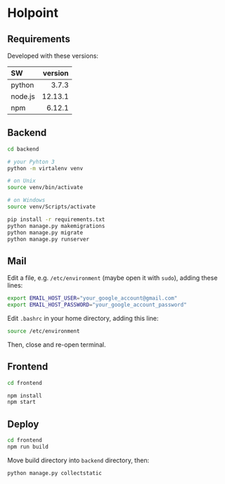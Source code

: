 # Holpoint

## Requirements

Developed with these versions:

| SW      | version |
| :------ | ------: |
| python  |   3.7.3 |
| node.js | 12.13.1 |
| npm     |  6.12.1 |

## Backend

```bash
cd backend

# your Pyhton 3
python -m virtalenv venv

# on Unix
source venv/bin/activate

# on Windows
source venv/Scripts/activate

pip install -r requirements.txt
python manage.py makemigrations
python manage.py migrate
python manage.py runserver
```

## Mail

Edit a file, e.g. `/etc/environment` (maybe open it with `sudo`), adding these lines:

```bash
export EMAIL_HOST_USER="your_google_account@gmail.com"
export EMAIL_HOST_PASSWORD="your_google_account_password"
```

Edit `.bashrc` in your home directory, adding this line:

```bash
source /etc/environment
```

Then, close and re-open terminal.

## Frontend

```bash
cd frontend

npm install
npm start
```

## Deploy

```bash
cd frontend
npm run build
```

Move build directory into `backend` directory, then:

```bash
python manage.py collectstatic
```
